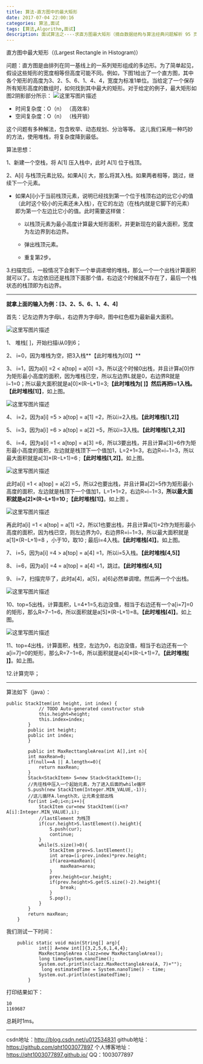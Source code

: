 ```yaml
---
title: 算法-直方图中的最大矩形
date: 2017-07-04 22:00:16 
categories: 算法,面试
tags: [算法,Algorithm,面试] 
description: 面试算法之----求直方图最大矩形（摘自数据结构与算法经典问题解析 95 页问题 24）
---
```

   
直方图中最大矩形（(Largest Rectangle in Histogram)）

问题：直方图是由排列在同一基线上的一系列矩形组成的多边形。为了简单起见，假设这些矩形的宽度相等但高度可能不同。例如，下图1给出了一个直方图，其中各个矩形的高度为3、2、5、6、1、4、4，宽度为标准1单位。当给定了一个保存所有矩形高度的数组时，如何找到其中最大的矩形。对于给定的例子，最大矩形如图2阴影部分所示：
![这里写图片描述](http://img.blog.csdn.net/20170704144023023?watermark/2/text/aHR0cDovL2Jsb2cuY3Nkbi5uZXQvdTAxMjUzNDgzMQ==/font/5a6L5L2T/fontsize/400/fill/I0JBQkFCMA==/dissolve/70/gravity/SouthEast)

 - 时间复杂度：O（n） （高效率）
 - 空间复杂度：O（n） （栈开销）

这个问题有多种解法，包含枚举、动态规划、分治等等。
这儿我们采用一种巧妙的方法，使用堆栈，将复杂度降到最低。

算法思想：

1、新建一个空栈，将 A[1] 压入栈中，此时 A[1] 位于栈顶。

2、A[i] 与栈顶元素比较。如果A[i] 大，那么将其入栈。如果两者相等，跳过，继续下一个元素。

 - 如果A[i]小于当前栈顶元素，说明已经找到第一个位于栈顶右边的比它小的值（此时这个较小的元素还未入栈），在它的左边（在栈内就是它脚下的元素）即为第一个左边比它小的值。此时需要这样做：
	
	
	 - 以栈顶元素为最小高度计算最大矩形面积，并更新现在的最大面积，宽度为左边界到右边界。
	 
	 - 弹出栈顶元素。
	 
	 - 重复第2步。
	
3.扫描完后，一般情况下会剩下一个单调递增的堆栈，那么一个一个出栈计算面积就可以了。左边依旧还是栈顶下面那个值，右边这个时候就不存在了，最后一个栈状态的栈顶即为右边界。

----------
   
   
**就拿上面的输入为例：[3、2、5、6、1、4、4]**

首先：记左边界为字母L，右边界为字母R，图中红色框为最新最大面积。

![这里写图片描述](http://img.blog.csdn.net/20170704154100788?watermark/2/text/aHR0cDovL2Jsb2cuY3Nkbi5uZXQvdTAxMjUzNDgzMQ==/font/5a6L5L2T/fontsize/400/fill/I0JBQkFCMA==/dissolve/70/gravity/SouthEast)

 1、  堆栈[ ]，开始扫描i从0到6；
 
 2、  i=0，因为堆栈为空，把3入栈**【此时堆栈为[0]】**
 
 3、  i=1，因为a[i] =2 < a[top] = a[0] =3，所以这个时候0出栈，并且计算a[0]作为矩形最小高度的面积，因为堆栈已空，所以左边界L就是0，右边界R就是i−1=0；所以最大面积就是a[0]×(R−L+1)=3;**【此时堆栈为[ ]】**然后再把i=1入栈。**【此时堆栈[1]】**，如上图。

![这里写图片描述](http://img.blog.csdn.net/20170704172139176?watermark/2/text/aHR0cDovL2Jsb2cuY3Nkbi5uZXQvdTAxMjUzNDgzMQ==/font/5a6L5L2T/fontsize/400/fill/I0JBQkFCMA==/dissolve/70/gravity/SouthEast)

 4、  i=2，因为a[i] =5 > a[top] = a[1] =2，所以i=2入栈。**【此时堆栈[1,2]】** 
 
 
 5、 i=3，因为a[i] =6 > a[top] = a[2] =5，所以i=3入栈。**【此时堆栈[1,2,3]】**
 
 6、 i=4，因为a[i] =1 < a[top] = a[3] =6，所以3要出栈，并且计算a[3]=6作为矩形最小高度的面积，左边就是栈顶下一个值加1，L=2+1=3，右边R=i−1=3，所以最大面积就是a[3]×(R−L+1)=6 ;**【此时堆栈[1,2]】**。如上图。

![这里写图片描述](http://img.blog.csdn.net/20170704155632934?watermark/2/text/aHR0cDovL2Jsb2cuY3Nkbi5uZXQvdTAxMjUzNDgzMQ==/font/5a6L5L2T/fontsize/400/fill/I0JBQkFCMA==/dissolve/70/gravity/SouthEast)

  此时a[i] =1 <  a[top] = a[2] =5，所以2也要出栈，并且计算a[2]=5作为矩形最小高度的面积，左边就是栈顶下一个值加1，L=1+1=2，右边R=i−1=3，**所以最大面积就是a[2]×(R−L+1)=10 ;【此时堆栈[1]】**。如上图 。


![这里写图片描述](http://img.blog.csdn.net/20170704164034869?watermark/2/text/aHR0cDovL2Jsb2cuY3Nkbi5uZXQvdTAxMjUzNDgzMQ==/font/5a6L5L2T/fontsize/400/fill/I0JBQkFCMA==/dissolve/70/gravity/SouthEast)

  再此时a[i] =1 <  a[top] = a[1] =2，所以1也要出栈，并且计算a[1]=2作为矩形最小高度的面积，因为栈已空，则左边界为0，右边界R=i−1=3，所以最大面积就是a[1]×(R−L+1)=8 ，小于10，取10 ; 最后i=4入栈。**【此时堆栈[4]】**。如上图。




 7、  i=5，因为a[i] =4 > a[top] = a[4] =1，所以i=5入栈。**【此时堆栈[4,5]】** 
 
 8、 i=6，因为a[i] =4 = a[top] = a[4] =1，跳过。**【此时堆栈[4,5]】**
 
 9、 i=7，扫描完毕了，此时a[4]，a[5]，a[6]必然单调增。然后再一个个出栈。

![这里写图片描述](http://img.blog.csdn.net/20170704171910717?watermark/2/text/aHR0cDovL2Jsb2cuY3Nkbi5uZXQvdTAxMjUzNDgzMQ==/font/5a6L5L2T/fontsize/400/fill/I0JBQkFCMA==/dissolve/70/gravity/SouthEast)

10、top=5出栈，计算面积，L=4+1=5,右边没值，相当于右边还有一个a[i=7]=0的矩形，那么R=7−1=6，所以面积就是a[5]×(R−L+1)=8。**【此时堆栈[4]】**。如上图。

![这里写图片描述](http://img.blog.csdn.net/20170704171925040?watermark/2/text/aHR0cDovL2Jsb2cuY3Nkbi5uZXQvdTAxMjUzNDgzMQ==/font/5a6L5L2T/fontsize/400/fill/I0JBQkFCMA==/dissolve/70/gravity/SouthEast)

11、top=4出栈，计算面积，栈空，左边为0，右边没值，相当于右边还有一个a[i=7]=0的矩形，那么R=7−1=6，所以面积就是a[4]×(R−L+1)=7。**【此时堆栈[ ]】**。如上图。


 12.计算完毕； 
 
----------
		
算法如下（java）：

```
public StackItem(int height, int index) {
			// TODO Auto-generated constructor stub
			this.height=height;
			this.index=index;
		}
		public int height;
		public int index;
		}

		public int MaxRecttangleArea(int A[],int n){
		int maxRean=0;
		if(null==A || A.length<=0){
			return maxRean;
		}
		Stack<StackItem> S=new Stack<StackItem>();
		//先往栈中压入一个起始元素，为了进入后面的while循环
		S.push(new StackItem(Integer.MIN_VALUE,-1)); 
		//这儿循环A.length次，让元素全部出栈
		for(int i=0;i<n;i++){  
			StackItem cur=new StackItem((i<n?A[i]:Integer.MIN_VALUE),i);
			//lastElement 为栈顶
			if(cur.height>S.lastElement().height){ 
				S.push(cur);
				continue;
			}
			while(S.size()>0){
				StackItem prev=S.lastElement();
				int area=(i-prev.index)*prev.height;
				if(area>maxRean){
					maxRean=area;
				}
				prev.height=cur.height;
				if(prev.height>S.get(S.size()-2).height){
					break;
				}
				S.pop();
			}
		}
		return maxRean;
	}
```
我们测试一下时间：

```
	public static void main(String[] arg){
			int[] A=new int[]{3,2,5,6,1,4,4};
			MaxRectangleArea clazz=new MaxRectangleArea();
			long time=System.nanoTime();
			System.out.println(clazz.MaxRecttangleArea(A, 7)+"");
			 long estimatedTime = System.nanoTime() - time;
			System.out.println(estimatedTime);
		}
```

打印结果如下：

```
10
1169687
```

总耗时1ms。


----------


csdn地址：http://blog.csdn.net/u012534831
github地址：https://github.com/qht1003077897
个人博客地址：https://qht1003077897.github.io/
QQ：1003077897



